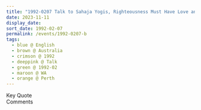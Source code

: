 ```yaml
---
title: "1992-0207 Talk to Sahaja Yogis, Righteousness Must Have Love and Sweetness, Cottage of Robin and Jo Reid, Lake Josephine, 668 O'Brien Road, Gidgegannup (40 kms NE of Perth), Darling Ranges, WA, Australia"
date: 2023-11-11
display_date: 
sort_date: 1992-02-07
permalink: /events/1992-0207-b
tags:
  - blue @ English
  - brown @ Australia
  - crimson @ 1992
  - deeppink @ Talk
  - green @ 1992-02
  - maroon @ WA
  - orange @ Perth
---
```


<wave-list>
  <list-title color="green" width="75">Key Quote</list-title>
  <list-item color="BlanchedAlmond"  width="200"></list-item>
  <list-item color="Lavender"></list-item>
  <list-item color="BlanchedAlmond"></list-item>
</wave-list>

<br>

<wave-list>
  <list-title color="green" width="75">Comments</list-title>
  <list-item color="BlanchedAlmond"  width="200"></list-item>
  <list-item color="Lavender"></list-item>
  <list-item color="BlanchedAlmond"></list-item>
</wave-list>